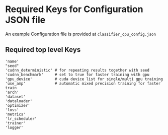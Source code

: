 # Required Keys for Configuration JSON file

An example Configuration file is provided at `classifier_cpu_config.json`

## Required top level Keys

    'name'
    "seed"
    'cudnn_deterministic' # for repeating results together with seed
    'cudnn_benchmark'     # set to true for faster training with gpu
    'gpu_device'          # cuda device list for single/multi gpu training
    'use_amp'             # automatic mixed precision training for faster train
    'arch'
    'dataset'
    'dataloader'
    'optimizer'
    'loss'
    'metrics'
    'lr_scheduler'
    'trainer'
    'logger'
